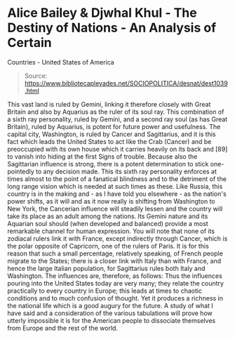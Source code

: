 # Alice Bailey & Djwhal Khul - The Destiny of Nations - An Analysis of Certain
Countries - United States of America

> Source: https://www.bibliotecapleyades.net/SOCIOPOLITICA/desnat/dest1039.html

This vast land is ruled by Gemini, linking it therefore closely with Great Britain and also by Aquarius as the ruler of its soul ray. This combination of a sixth ray personality, ruled by Gemini, and a second ray soul (as has Great Britain), ruled by Aquarius, is potent for future power and usefulness. The capital city, Washington, is ruled by Cancer and Sagittarius, and it is this fact which leads the United States to act like the Crab (Cancer) and be preoccupied with its own house which it carries heavily on its back and [89] to vanish into hiding at the first Signs of trouble. Because also the Sagittarian influence is strong, there is a potent determination to stick one-pointedly to any decision made. This its sixth ray personality enforces at times almost to the point of a fanatical blindness and to the detriment of the long range vision which is needed at such times as these.
Like Russia, this country is in the making and - as I have told you elsewhere - as the nation's power shifts, as it will and as it now really is shifting from Washington to New York, the Cancerian influence will steadily lessen and the country will take its place as an adult among the nations. Its Gemini nature and its Aquarian soul should (when developed and balanced) provide a most remarkable channel for human expression. You will note that none of its zodiacal rulers link it with France, except indirectly through Cancer, which is the polar opposite of Capricorn, one of the rulers of Paris. It is for this reason that such a small percentage, relatively speaking, of French people migrate to the States; there is a closer link with Italy than with France, and hence the large Italian population, for Sagittarius rules both Italy and Washington. The influences are, therefore, as follows:
Thus the influences pouring into the United States today are very many; they relate the country practically to every country in Europe; this leads at times to chaotic conditions and to much confusion of thought. Yet it produces a richness in the national life which is a good augury for the future. A study of what I have said and a consideration of the various tabulations will prove how utterly impossible it is for the American people to dissociate themselves from Europe and the rest of the world.
